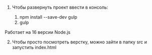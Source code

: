 1) Чтобы развернуть проект ввести в консоль:

	1) npm install --save-dev gulp
	2) gulp

Работает на 16 версии Node.js

2) Чтобы просто посмотреть верстку, можно зайти в папку src и запустить index.html
